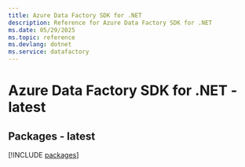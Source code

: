 ```yaml
---
title: Azure Data Factory SDK for .NET
description: Reference for Azure Data Factory SDK for .NET
ms.date: 05/29/2025
ms.topic: reference
ms.devlang: dotnet
ms.service: datafactory
---
```

# Azure Data Factory SDK for .NET - latest
## Packages - latest
[!INCLUDE [packages](data-factory-index.md)]